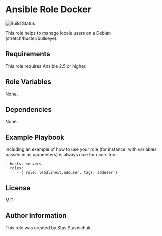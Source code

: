# Ansible Role Docker

![Build Status](https://github.com/leadlineit/ansible-role-adduser/actions/workflows/ansible-galaxy-ci.yml/badge.svg)

This role helps to manage locale users on a Debian (stretch/buster/bullseye).

Requirements
------------

This role requires Ansible 2.5 or higher.

Role Variables
--------------

None.

Dependencies
------------

None.

Example Playbook
----------------

Including an example of how to use your role (for instance, with variables passed in as parameters) is always nice for users too:

    - hosts: servers
      roles:
         - { role: leadlineit.adduser, tags: adduser }

License
-------

MIT

Author Information
------------------

This role was created by Stas Stavnichuk.
